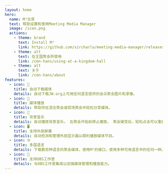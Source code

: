 ```yaml
---
layout: home
hero:
  name: M³文库
  text: 帮助设置和使用Meeting Media Manager
  image: /icon.png
  actions:
    - theme: brand
      text: Install M³
      link: https://github.com/sircharlo/meeting-media-manager/releases/latest
    - theme: alt
      text: 在王国聚会所使用
      link: /cmn-hans/using-at-a-kingdom-hall
    - theme: alt
      text: 关于
      link: /cmn-hans/about
features:
  - icon: 🚀
    title: 自动下载媒体
    details: 自动下载JW.org上可用任何语言提供的会众聚会图片和录像。
  - icon: 🎦
    title: 媒体播放
    details: 帮助你在混合聚会或现场聚会中轻松分享媒体。
  - icon: 🎵
    title: 背景音乐
    details: 自动播放背景音乐。 在聚会开始前停止播放。 聚会接受后，轻松点击可以重启背景音乐。
  - icon: 🖥️
    title: 支持外部屏幕
    details: 自动检测和管理外部显示器以顺利播放媒体节目。
  - icon: 🌐
    title: 多国语言
    details: 下载数百种语言的聚会媒体，使用M³的接口，使用多种可用语言中的任何一种。
  - icon: 🧩
    title: 支持OBS工作室
    details: 与OBS工作室集成以加强媒体管理和播放能力。
---
```


